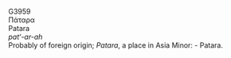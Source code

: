 <body>
  <p>G3959<br>  Πάταρα  <br> Patara  <br><i>pat‘-ar-ah </i><br>Probably of foreign origin; <i>Patara</i>, a place in Asia Minor: - Patara.<br></p>
 </body>
